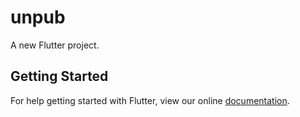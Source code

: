 # unpub

A new Flutter project.

## Getting Started

For help getting started with Flutter, view our online
[documentation](https://flutter.io/).

